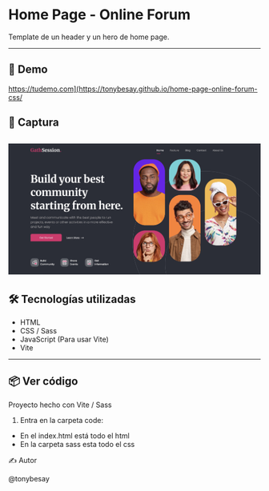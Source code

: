 # Home Page - Online Forum

Template de un header y un hero de home page.

---

## 🚀 Demo

https://tudemo.com](https://tonybesay.github.io/home-page-online-forum-css/

## 📸 Captura

![Screenshot del proyecto](https://github.com/tonybesay/home-page-online-forum-css/blob/main/home-page-online-forum.jpg)
---

## 🛠️ Tecnologías utilizadas

- HTML
- CSS / Sass
- JavaScript (Para usar Vite) 
- Vite

---

## 📦 Ver código

Proyecto hecho con Vite / Sass

1. Entra en la carpeta code:
-  En el index.html está todo el html
-  En la carpeta sass esta todo el css

✍️ Autor

@tonybesay
